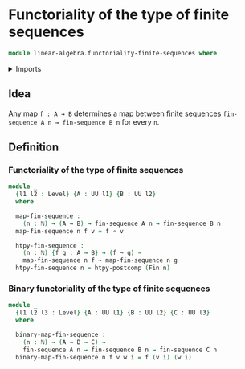 # Functoriality of the type of finite sequences

```agda
module linear-algebra.functoriality-finite-sequences where
```

<details><summary>Imports</summary>

```agda
open import elementary-number-theory.natural-numbers

open import foundation.action-on-identifications-binary-functions
open import foundation.dependent-pair-types
open import foundation.function-extensionality
open import foundation.function-types
open import foundation.homotopies
open import foundation.identity-types
open import foundation.postcomposition-functions
open import foundation.universe-levels
open import foundation.whiskering-homotopies-composition

open import linear-algebra.finite-sequences

open import univalent-combinatorics.standard-finite-types
```

</details>

## Idea

Any map `f : A → B` determines a map between
[finite sequences](linear-algebra.finite-sequences.md)
`fin-sequence A n → fin-sequence B n` for every `n`.

## Definition

### Functoriality of the type of finite sequences

```agda
module _
  {l1 l2 : Level} {A : UU l1} {B : UU l2}
  where

  map-fin-sequence :
    (n : ℕ) → (A → B) → fin-sequence A n → fin-sequence B n
  map-fin-sequence n f v = f ∘ v

  htpy-fin-sequence :
    (n : ℕ) {f g : A → B} → (f ~ g) →
    map-fin-sequence n f ~ map-fin-sequence n g
  htpy-fin-sequence n = htpy-postcomp (Fin n)
```

### Binary functoriality of the type of finite sequences

```agda
module _
  {l1 l2 l3 : Level} {A : UU l1} {B : UU l2} {C : UU l3}
  where

  binary-map-fin-sequence :
    (n : ℕ) → (A → B → C) →
    fin-sequence A n → fin-sequence B n → fin-sequence C n
  binary-map-fin-sequence n f v w i = f (v i) (w i)
```
